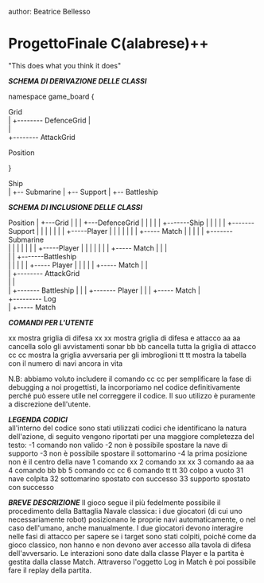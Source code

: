 author: Beatrice Bellesso

# ProgettoFinale C(alabrese)++
"This does what you think it does" 

***SCHEMA DI DERIVAZIONE DELLE CLASSI***

namespace game_board
{

Grid		
  |
  +-------- DefenceGrid
  |					
  |					
  +-------- AttackGrid		
							
Position						

}

Ship		
|
+-- Submarine
|
+-- Support
|
+-- Battleship

***SCHEMA DI INCLUSIONE DELLE CLASSI***

Position
|
+---Grid
|	|
|	+---DefenceGrid
|	|	|
|	|	+-------Ship
|	|			|
|	|			+-------Support
|	|			|		|
|	|			|		+-----Player
|	|			|			  |
|	|			|			  +----- Match
|	|			|
|	|			+-------Submarine	
|	|			|		|
|	|			|		+-----Player
|	|			|			  |
|	|			|			  +----- Match
|	|			|				
|	|			+-------Battleship	
|	|					|
|	|					+----- Player
|	|						   |
|	|						   +----- Match
|	|							
|	+-------- AttackGrid				
|				|				
|				+------- Battleship
|				|
|				+------- Player
|						 |
|						 +----- Match
|						
+--------- Log				
		   |
		   +----- Match

***COMANDI PER L'UTENTE***

xx			mostra griglia di difesa
xx xx		mostra griglia di difesa e attacco
aa aa		cancella solo gli avvistamenti sonar
bb bb		cancella tutta la griglia di attacco
cc cc		mostra la griglia avversaria per gli imbroglioni
tt tt		mostra la tabella con il numero di navi ancora in vita

N.B: abbiamo voluto includere il comando cc cc per semplificare la fase di debugging a noi progettisti, la incorporiamo nel codice definitivamente perché può essere utile
	 nel correggere il codice. Il suo utilizzo è puramente a discrezione dell'utente.

***LEGENDA CODICI***	
all'interno del codice sono stati utilizzati codici che identificano la natura dell'azione, di seguito vengono riportati per una maggiore completezza del testo:
-1 comando non valido
-2 non è possibile spostare la nave di supporto
-3 non è possibile spostare il sottomarino
-4 la prima posizione non è il centro della nave
1 comando xx
2 comando xx xx
3 comando aa aa
4 comando bb bb
5 comando cc cc
6 comando tt tt
30 colpo a vuoto
31 nave colpita
32 sottomarino spostato con successo
33 supporto spostato con successo

***BREVE DESCRIZIONE***
Il gioco segue il più fedelmente possibile il procedimento della Battaglia Navale classica: i due giocatori (di cui uno necessariamente robot) posizionano le proprie navi 
automaticamente, o nel caso dell'umano, anche manualmente. I due giocatori devono interagire nelle fasi di attacco per sapere se i target sono stati colpiti, 
poiché come da gioco classico, non hanno e non devono aver accesso alla tavola di difesa dell'avversario.
 Le interazioni sono date dalla classe Player e la partita è gestita dalla classe Match. Attraverso l'oggetto Log in Match è poi possibile fare il replay della partita. 
